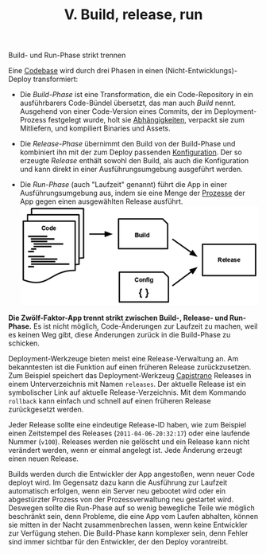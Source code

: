 ﻿---
title: V. Build, release, run
hide:
  - toc
---
Build- und Run-Phase strikt trennen

Eine [Codebase](./codebase.md) wird durch drei Phasen in einen (Nicht-Entwicklungs)-Deploy transformiert:

* Die *Build-Phase* ist eine Transformation, die ein Code-Repository in ein ausführbarers Code-Bündel übersetzt, das man auch *Build* nennt. Ausgehend von einer Code-Version eines Commits, der im Deployment-Prozess festgelegt wurde, holt sie [Abhängigkeiten](./dependencies.md), verpackt sie zum Mitliefern, und kompiliert Binaries und Assets.
* Die *Release-Phase* übernimmt den Build von der Build-Phase und kombiniert ihn mit der zum Deploy passenden [Konfiguration](./config.md). Der so erzeugte *Release* enthält sowohl den Build, als auch die Konfiguration und kann direkt in einer Ausführungsumgebung ausgeführt werden.

* Die *Run-Phase* (auch "Laufzeit" genannt) führt die App in einer Ausführungsumgebung aus, indem sie eine Menge der [Prozesse](./processes.md) der App gegen einen ausgewählten Release ausführt.
![Code wird zum Build und zusammen mit einer Konfiguration ergibt sich ein Release](images/release.png)

**Die Zwölf-Faktor-App trennt strikt zwischen Build-, Release- und Run-Phase.** Es ist nicht möglich, Code-Änderungen zur Laufzeit zu machen, weil es keinen Weg gibt, diese Änderungen zurück in die Build-Phase zu schicken.

Deployment-Werkzeuge bieten meist eine Release-Verwaltung an. Am bekanntesten ist die Funktion auf einen früheren Release zurückzusetzen. Zum Beispiel speichert das Deployment-Werkzeug [Capistrano](https://github.com/capistrano/capistrano/wiki) Releases in einem Unterverzeichnis mit Namen `releases`. Der aktuelle Release ist ein symbolischer Link auf aktuelle Release-Verzeichnis. Mit dem Kommando `rollback` kann einfach und schnell auf einen früheren Release zurückgesetzt werden.

Jeder Release sollte eine eindeutige Release-ID haben, wie zum Beispiel einen Zeitstempel des Releases (`2011-04-06-20:32:17`) oder eine laufende Nummer (`v100`). Releases werden nie gelöscht und ein Release kann nicht verändert werden, wenn er einmal angelegt ist. Jede Änderung erzeugt einen neuen Release.

Builds werden durch die Entwickler der App angestoßen, wenn neuer Code deployt wird. Im Gegensatz dazu kann die Ausführung zur Laufzeit automatisch erfolgen, wenn ein Server neu gebootet wird oder ein abgestürzter Prozess von der Prozessverwaltung neu gestartet wird. Deswegen sollte die Run-Phase auf so wenig bewegliche Teile wie möglich beschränkt sein, denn Probleme, die eine App vom Laufen abhalten, können sie mitten in der Nacht zusammenbrechen lassen, wenn keine Entwickler zur Verfügung stehen. Die Build-Phase kann komplexer sein, denn Fehler sind immer sichtbar für den Entwickler, der den Deploy vorantreibt.
